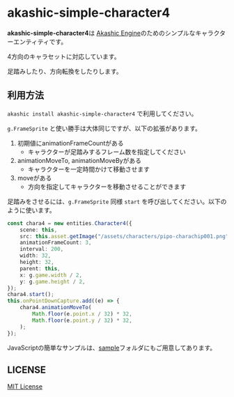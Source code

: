 # akashic-simple-character4

**akashic-simple-character4**は [Akashic Engine](https://akashic-games.github.io/)のためのシンプルなキャラクターエンティティです。

4方向のキャラセットに対応しています。

足踏みしたり、方向転換をしたりします。

## 利用方法

`akashic install akashic-simple-character4` で利用してください。

`g.FrameSprite` と使い勝手は大体同じですが、以下の拡張があります。

1. 初期値にanimationFrameCountがある
	- キャラクターが足踏みするフレーム数を指定してください
2. animationMoveTo, animationMoveByがある
	- キャラクターを一定時間かけて移動させます
3. moveがある
	- 方向を指定してキャラクターを移動させることができます

足踏みをさせるには、`g.FrameSprite` 同様 `start` を呼び出してください。以下のように使います。

```typescript
const chara4 = new entities.Character4({
	scene: this,
	src: this.asset.getImage("/assets/characters/pipo-charachip001.png"),
	animationFrameCount: 3,
	interval: 200,
	width: 32,
	height: 32,
	parent: this,
	x: g.game.width / 2,
	y: g.game.height / 2,
});
chara4.start();
this.onPointDownCapture.add((e) => {
	chara4.animationMoveTo(
		Math.floor(e.point.x / 32) * 32,
		Math.floor(e.point.y / 32) * 32,
	);
});
```

JavaScriptの簡単なサンプルは、[sample](./sample)フォルダにもご用意してあります。

## LICENSE

[MIT License](./LICENSE)
